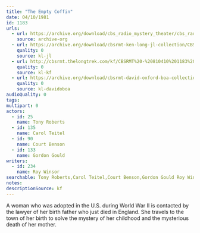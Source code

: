 ```yaml
---
title: "The Empty Coffin"
date: 04/10/1981
id: 1183
urls: 
  - url: https://archive.org/download/cbs_radio_mystery_theater/cbs_radio_mystery_theater-1151-1200.zip/cbs_radio_mystery_theater-1151-1200%2Fcbsrmt_1183_the_empty_coffin.mp3
    source: archive-org
  - url: https://archive.org/download/cbsrmt-ken-long-jl-collection/CBSRMT - 810410 1183 The Empty Coffin_jl.mp3
    quality: 0
    source: kl-jl
  - url: http://cbsrmt.thelongtrek.com/kf/CBSRMT%20-%20810410%201183%20The%20Empty%20Coffin_kf.mp3
    quality: 0
    source: kl-kf
  - url: https://archive.org/download/cbsrmt-david-oxford-boa-collection/CBSRMT-810410-1183-The-Empty-Coffin-(64-44)_kf-{BoA}.mp3
    quality: 0
    source: kl-davidoboa
audioQuality: 0
tags: 
multipart: 0
actors:  
  - id: 25
    name: Tony Roberts  
  - id: 135
    name: Carol Teitel  
  - id: 90
    name: Court Benson  
  - id: 133
    name: Gordon Gould
writers:  
  - id: 234
    name: Roy Winsor
searchable: Tony Roberts,Carol Teitel,Court Benson,Gordon Gould Roy Winsor
notes: 
descriptionSource: kf
---
```

A woman who was adopted in the U.S. during World War II is contacted by the lawyer of her birth father who just died in England. She travels to the town of her birth to solve the mystery of her childhood and the mysterious death of her mother.